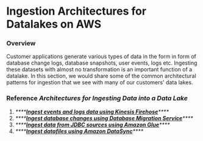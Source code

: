 # Ingestion Architectures for Datalakes on AWS

### Overview

Customer applications generate various types of data in the form in form of database change logs, database snapshots, user events, logs etc. Ingesting these datasets with almost no transformation is an important function of a datalake. In this section, we would share some of the common architectural patterns for ingestion that we see with  many of our customers' data lakes.

### Reference _Architectures for Ingesting Data into a Data Lake_

1. _\*\*\*\*_[_**Ingest events and logs data using Kinesis Firehose**_](kinesis-firehose-and-kpl.md)_\*\*\*\*_
2. _\*\*\*\*_[_**Ingest database changes using Database Migration Service**_](dms-and-lambda.md)_\*\*\*\*_
3. _\*\*\*\*_[_**Ingest data from JDBC sources using Amazon Glue**_](aws-glue.md)_\*\*\*\*_
4. _\*\*\*\*_[_**Ingest datafiles using Amazon DataSync**_](aws-datasync-on-prem-nfs.md)_\*\*\*\*_

